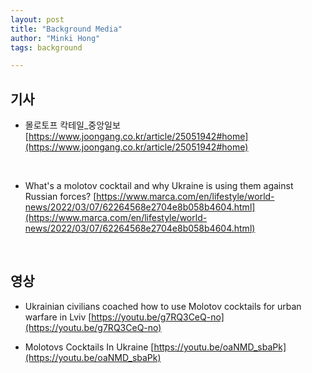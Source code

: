 ```yaml
---
layout: post
title: "Background Media"
author: "Minki Hong"
tags: background 

---
```


## 기사  

- 몰로토프 칵테일_중앙일보 
[https://www.joongang.co.kr/article/25051942#home](https://www.joongang.co.kr/article/25051942#home)
<br>

- What's a molotov cocktail and why Ukraine is using them against Russian forces?
[https://www.marca.com/en/lifestyle/world-news/2022/03/07/62264568e2704e8b058b4604.html](https://www.marca.com/en/lifestyle/world-news/2022/03/07/62264568e2704e8b058b4604.html)
<br>

## 영상 
- Ukrainian civilians coached how to use Molotov cocktails for urban warfare in Lviv
[https://youtu.be/g7RQ3CeQ-no](https://youtu.be/g7RQ3CeQ-no)

- Molotovs Cocktails In Ukraine
[https://youtu.be/oaNMD_sbaPk](https://youtu.be/oaNMD_sbaPk)

